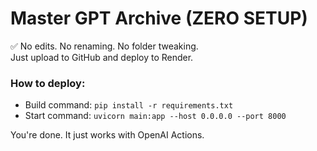 # Master GPT Archive (ZERO SETUP)

✅ No edits. No renaming. No folder tweaking.  
Just upload to GitHub and deploy to Render.

### How to deploy:
- Build command: `pip install -r requirements.txt`
- Start command: `uvicorn main:app --host 0.0.0.0 --port 8000`

You're done. It just works with OpenAI Actions.